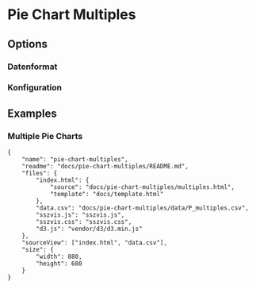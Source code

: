 # Pie Chart Multiples

## Options

### Datenformat

### Konfiguration

## Examples

### Multiple Pie Charts

```project
{
    "name": "pie-chart-multiples",
    "readme": "docs/pie-chart-multiples/README.md",
    "files": {
        "index.html": {
            "source": "docs/pie-chart-multiples/multiples.html",
            "template": "docs/template.html"
        },
        "data.csv": "docs/pie-chart-multiples/data/P_multiples.csv",
        "sszvis.js": "sszvis.js",
        "sszvis.css": "sszvis.css",
        "d3.js": "vendor/d3/d3.min.js"
    },
    "sourceView": ["index.html", "data.csv"],
    "size": {
        "width": 880,
        "height": 680
    }
}
```
